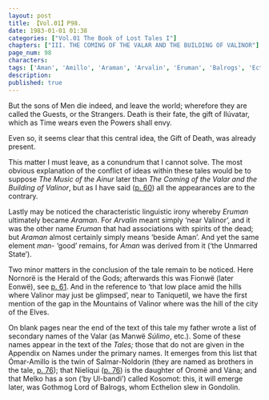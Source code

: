 ```yaml
---
layout: post
title: 【Vol.01】P98.
date: 1983-01-01 01:38
categories: ["Vol.01 The Book of Lost Tales I"]
chapters: ["III. THE COMING OF THE VALAR AND THE BUILDING OF VALINOR"]
page_num: 98
characters: 
tags: ['Aman', 'Amillo', 'Araman', 'Arvalin', 'Eruman', 'Balrogs', 'Ecthelion', 'Eönwë', 'Fionwë', 'Fionwë-Úrion', 'Gondolin', 'Gothmog', 'Ilúvatar', 'Kosomot', 'Melko', 'son(s) of Melko', 'Men', 'Mountains of Valinor', 'Nielíqui', 'Noldorin', 'Nornorë', 'Ómar', 'Oromë', 'Salmar', 'Silmarillion, The']
description: 
published: true
---
```


But the sons of Men die indeed, and leave the world; wherefore they are called the Guests, or the Strangers. Death is their fate, the gift of Ilúvatar, which as Time wears even the Powers shall envy.

Even so, it seems clear that this central idea, the Gift of Death, was already present.

This matter I must leave, as a conundrum that I cannot solve. The most obvious explanation of the conflict of ideas within these tales would be to suppose <I>The Music of the Ainur</I> later than <I>The Coming of the Valar and the Building of Valinor</I>, but as I have said ([p. 60]({{site.baseurl}}/vol01-p60)) all the appearances are to the contrary.

Lastly may be noticed the characteristic linguistic irony whereby <I>Eruman</I> ultimately became <I>Araman</I>. For <I>Arvalin</I> meant simply ‘near Valinor’, and it was the other name <I>Eruman</I> that had associations with spirits of the dead; but <I>Araman</I> almost certainly simply means ‘beside Aman’. And yet the same element <I>man-</I> ‘good’ remains, for <I>Aman</I> was derived from it (‘the Unmarred State’).

Two minor matters in the conclusion of the tale remain to be noticed. Here Nornorë is the Herald of the Gods; afterwards this was Fionwë (later Eonwë), see [p. 61]({{site.baseurl}}/vol01-p61). And in the reference to ‘that low place amid the hills where Valinor may just be glimpsed’, near to Taniquetil, we have the first mention of the gap in the Mountains of Valinor where was the hill of the city of the Elves.

On blank pages near the end of the text of this tale my father wrote a list of secondary names of the Valar (as Manwë <I>Súlimo</I>, etc.). Some of these names appear in the text of the <I>Tales;</I> those that do not are given in the Appendix on Names under the primary names. It emerges from this list that Ómar-Amillo is the twin of Salmar-Noldorin (they are named as brothers in the tale, [p. 76]({{site.baseurl}}/vol01-p76)); that Nielíqui ([p. 76]({{site.baseurl}}/vol01-p76)) is the daughter of Oromë and Vána; and that Melko has a son (‘by Ul-bandi’) called Kosomot: this, it will emerge later, was Gothmog Lord of Balrogs, whom Ecthelion slew in Gondolin.

